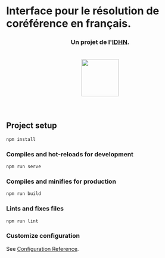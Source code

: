 # Interface pour le résolution de coréférence en français.

<h3 align="center">Un projet de l'<a href="https://www.u-cergy.fr/fr/laboratoires/idhn.html" target="_blank">IDHN</a>.
<br/><br/>
<p align="center">
  <img width="100" src="https://www.u-cergy.fr/_contents/ametys-internal%253Asites/www/ametys-internal%253Acontents/idhn-article/_metadata/illustration/image/CY%2520idhn_coul.jpg?objectId=defaultWebContent%3A%2F%2F54fe2c19-878f-4878-a875-449073922249">
</p>
<br/>
  
## Project setup

```
npm install
```

### Compiles and hot-reloads for development

```
npm run serve
```

### Compiles and minifies for production

```
npm run build
```

### Lints and fixes files

```
npm run lint
```

### Customize configuration

See [Configuration Reference](https://cli.vuejs.org/config/).
